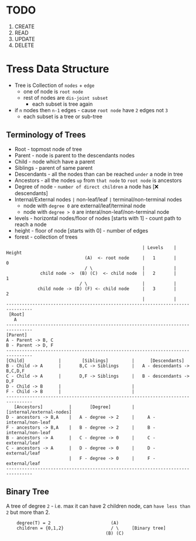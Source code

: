 # TODO

1. CREATE
2. READ
3. UPDATE
4. DELETE


# Tress Data Structure
- Tree is Collection of `nodes` + `edge`
    - one of node is `root node`
    - rest of nodes are `dis-joint subset`
        - each subset is tree again
- if `n` nodes then `n-1` edges 
        - cause `root node` have `2` edges not `3` 
    - each subset is a tree or sub-tree   
    
## Terminology of Trees    
- Root - topmost node of tree
- Parent - node is parent to the descendants nodes
- Child - node which have a parent
- Siblings - parent of same parent
- Descendants - all the nodes than can be reached `under` a node in tree
- Ancestors - all the nodes `up` from `that node` to `root node` is ancestors
- Degree of node - `number of direct children` a node has [❌ descendants]
- Internal/External nodes `|` non-leaf/leaf `|` terminal/non-terminal nodes 
    - node with `degree 0` are external/leaf/terminal node
    - node with `degree > 0` are interal/non-leaf/non-terminal node
- levels - horizontal nodes/floor of nodes [starts with 1] - count path to reach a node
- height - floor of node [starts with 0] - number of edges
- forest - collection of trees


```
                                                    | Levels    |   Height
                              (A)  <- root node     |   1       |     0
                              / \                   |           |
             child node ->  (B) (C)  <- child node  |   2       |     1
                            / \                     |           |
            child node -> (D) (F) <- child node     |   3       |     2
                                                    |           |
--------------------------------------------------------------------------------
 [Root]
   A
--------------------------------------------------------------------------------
[Parent]
A - Parent -> B, C 
B - Parent -> D, F 
--------------------------------------------------------------------------------
[Child]             |        [Siblings]         |      [Descendants]
B - Child -> A      |       B,C -> Siblings     |   A - descendants -> B,C,D,F 
C - Child -> A      |       D,F -> Siblings     |   B - descendants -> D,F
D - Child -> B      |                           |   
F - Child -> B      |                           |
--------------------------------------------------------------------------------
   [Ancestors]          |       [Degree]        |   [internal/external-nodes]
D - ancestors -> B,A    |   A - degree -> 2     |     A - internal/non-leaf
F - ancestors -> B,A    |   B - degree -> 2     |     B - internal/non-leaf
B - ancestors -> A      |   C - degree -> 0     |     C - external/leaf
C - ancestors -> A      |   D - degree -> 0     |     D - external/leaf
                        |   F - degree -> 0     |     F - external/leaf
--------------------------------------------------------------------------------

```

## Binary Tree
A tree of degree `2` - i.e. max it can have 2 children node, can `have less than 2` but more than 2.
```
    degree(T) = 2                       (A)
    children = {0,1,2}                  / \     [Binary tree]
                                      (B) (C)
```